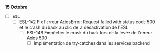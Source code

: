 **15 Octobre**
- [ ] ESL
    - [ ] ESL-142 Fix l'erreur AxiosError: Request failed with status code 500 et le crash du back au clic de la désactivation de l'ESL
        - [ ] ESL-146 Empêcher le crash du back lors de la levée de l'erreur Axios 500
            - [ ] Implémentation de try-catches dans les services backend
